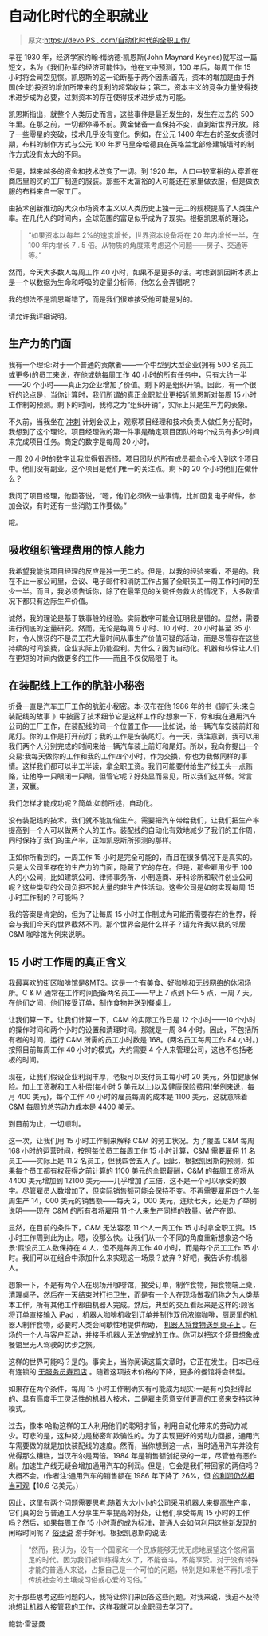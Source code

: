 # 自动化时代的全职就业

> 原文:[https://devo PS . com/自动化时代的全职工作/](https://devops.com/full-time-employment-in-the-age-of-automation/)

早在 1930 年，经济学家约翰·梅纳德·凯恩斯(John Maynard Keynes)就写过一篇短文，名为《我们孙辈的经济可能性》，他在文中预测，100 年后，每周工作 15 小时将会司空见惯。凯恩斯的这一论断基于两个因素:首先，资本的增加是由于外国(全球)投资的增加所带来的复利的超常收益；第二，资本主义的竞争力量使得技术进步成为必要，过剩资本的存在使得技术进步成为可能。

凯恩斯指出，就整个人类历史而言，这些事件是最近发生的，发生在过去的 500 年里。在那之前，一切都停滞不前。黄金储备一直保持不变，直到新世界开放，除了一些零星的突破，技术几乎没有变化。例如，在公元 1400 年左右的圣女贞德时期，布料的制作方式与公元 100 年罗马皇帝哈德良在英格兰北部修建城墙时的制作方式没有太大的不同。

但是，越来越多的资金和技术改变了一切。到 1920 年，人口中较富裕的人穿着在商店里购买的工厂制造的服装。那些不太富裕的人可能还在家里做衣服，但是做衣服的布料来自一家工厂。

由技术创新推动的大众市场资本主义以人类历史上独一无二的规模提高了人类生产率。在几代人的时间内，全球范围的富足似乎成为了现实。根据凯恩斯的理论，

> “如果资本以每年 2%的速度增长，世界资本设备将在 20 年内增长一半，在 100 年内增长 7 . 5 倍。从物质的角度来考虑这个问题——房子、交通等等。”

然而，今天大多数人每周工作 40 小时，如果不是更多的话。考虑到凯因斯本质上是一个以数据为生命和呼吸的定量分析师，他怎么会弄错呢？

我的想法不是凯恩斯错了，而是我们很难接受他可能是对的。

请允许我详细说明。

## **生产力的门面**

我有一个理论:对于一个普通的贡献者——一个中型到大型企业(拥有 500 名员工或更多)的员工来说，在他或她每周工作 40 小时的所有任务中，只有大约一半——20 个小时——真正为企业增加了价值。剩下的是组织开销。因此，有一个很好的论点是，当你计算时，我们所谓的真正全职就业更接近凯恩斯对每周 15 小时工作制的预测。剩下的时间，我称之为“组织开销”，实际上只是生产力的表象。

不久前，当我坐在 [冲刺](https://www.scrum.org/resources/what-is-a-sprint-in-scrum) 计划会议上，观察项目经理和技术负责人做任务分配时，我想到了这个理论。项目经理做的第一件事是确定项目团队的每个成员有多少时间来完成项目任务。商定的数字是每周 20 小时。

一周 20 小时的数字让我觉得很奇怪。项目团队的所有成员都全心投入到这个项目中。他们没有副业。这个项目是他们唯一的关注点。剩下的 20 个小时他们在做什么？

我问了项目经理，他回答说，“嗯，他们必须做一些事情，比如回复电子邮件，参加会议，有时还有一些消防工作要做。”

哦。

## **吸收组织管理费用的惊人能力**

我希望我能说项目经理的反应是独一无二的。但是，以我的经验来看，不是的。我在不止一家公司里，会议、电子邮件和消防工作占据了全职员工一周工作时间的至少一半。而且，我必须告诉你，除了在最罕见的关键任务救火的情况下，大多数情况下都只有边际生产价值。

诚然，我的理论是基于轶事般的经验。实际数字可能会证明我是错的。显然，需要进行彻底的定量研究。然而，无论是每周 5 小时、10 小时、20 小时甚至 35 小时，令人惊讶的不是员工花大量时间从事生产价值可疑的活动，而是尽管存在这些持续的时间浪费，企业实际上仍能盈利。为什么？因为自动化。机器和软件让人们在更短的时间内做更多的工作——而且不仅仅局限于 it。

## 在装配线上工作的肮脏小秘密

折叠一直是汽车工厂工作的肮脏小秘密。本·汉布在他 1986 年的书《铆钉头:来自装配线的故事 》中披露了技术细节它是这样工作的:想象一下，你和我在通用汽车公司的工厂工作，在装配线的同一个位置工作——比如说，给一辆汽车安装前灯和尾灯。你的工作是打开前灯；我的工作是安装尾灯。有一天，我注意到，我可以用我们两个人分别完成的时间来给一辆汽车装上前灯和尾灯。所以，我向你提出一个交易:我每天做你的工作和我的工作四个小时，作为交换，你也为我做同样的事情。这样我们都可以半工半读，拿全职工资。我们可能要付给生产线工头一点贿赂，让他睁一只眼闭一只眼，但管它呢？好处显而易见，所以我们这样做。常言道，双赢。

我们怎样才能成功呢？简单:如前所述，自动化。

没有装配线的技术，我们就不能加倍生产。需要把汽车带给我们，让我们把生产率提高到一个人可以做两个人的工作。装配线的自动化有效地减少了我们的工作周，同时保持了我们的生产率，正如凯恩斯所预测的那样。

正如你所看到的，一周工作 15 小时是完全可能的，而且在很多情况下是真实的。只是大公司里存在的生产力的门面，隐藏了它的存在。但是，那些雇用少于 100 人的小公司，比如建筑公司、律师事务所、小制造商、牙科诊所和软件创业公司呢？这些类型的公司负担不起大量的非生产性活动。这些公司是如何实现每周 15 小时工作制的？可能吗？

我的答案是肯定的，但为了让每周 15 小时工作制成为可能而需要存在的世界，将会与我们今天的世界截然不同。那个世界会是什么样子？请允许我以我的邻居 C&M 咖啡馆为例来说明。

## 15 小时工作周的真正含义

我最喜欢的街区咖啡馆是[&M](http://www.cmcafela.com/)T3。这是一个有美食、好咖啡和无线网络的休闲场所。C & M 通常在工作时间配备两名员工——早上 7 点到下午 5 点，一周 7 天。在他们之间，他们接受订单，制作食物并送到餐桌上。

让我们算一下。让我们计算一下，C&M 的实际工作日是 12 个小时——10 个小时的操作时间和两个小时的设置和清理时间。那就是一周 84 小时。因此，不包括所有者的时间，运行 C&M 所需的员工小时数是 168。(两名员工每周工作 84 小时。)按照目前每周工作 40 小时的模式，大约需要 4 个人来管理公司，这也不包括老板的时间。

现在，让我们假设企业利润丰厚，老板可以支付员工每小时 20 美元，外加健康保险。加上工资税和工人补偿(每小时 5 美元以上)以及健康保险费用(举例来说，每月 400 美元)，每个工作 40 小时的雇员每周的成本是 1100 美元，这就意味着 C&M 每周的总劳动力成本是 4400 美元。

到目前为止，一切顺利。

这一次，让我们用 15 小时工作制来解释 C&M 的劳工状况。为了覆盖 C&M 每周 168 小时的运营时间，按照每位员工每周工作 15 小时计算，C&M 需要雇佣 11 名员工——实际上是 11.2 名员工，但我四舍五入了。因此，根据凯因斯的预测，如果每个员工都有权获得之前计算的 1100 美元的全职薪酬，C&M 的每周工资将从 4400 美元增加到 12100 美元——几乎增加了三倍，这不是一个可以承受的数字。尽管雇员人数增加了，但实际销售额可能会保持不变。不再需要雇用四个人每周生产 14，000 美元的销售额——每天 2，000 美元，连续七天，还是为了举例说明——现在 C&M 的所有者将雇用 11 个人来生产同样的数量。破产在即。

显然，在目前的条件下，C&M 无法容忍 11 个人一周工作 15 小时拿全职工资。15 小时工作周到此为止。嗯，没那么快。让我们从一个不同的角度重新想象这个场景:假设员工人数保持在 4 人，但不是每周工作 40 小时，而是每个员工工作 15 小时。我们可以在组合中添加什么来实现这一场景？放弃？好吧，我告诉你:机器人。

想象一下，不是有两个人在现场开咖啡馆，接受订单，制作食物，把食物端上桌，清理桌子，然后在一天结束时打扫卫生，而是有一个人在现场做我们称之为人类基本工作。所有其他工作都由机器人完成。然后，典型的交互看起来是这样的:顾客 [将订单直接输入 iPad](https://www.youtube.com/watch?v=G_Teo6veZOg) ，机器人咖啡机收到订单并制作双份浓缩咖啡，厨房里的机器人制作食物，必要时人类会间歇性地提供帮助， [机器人将食物送到桌子上](https://www.youtube.com/watch?v=n-1r5mehh3E) 。在场的一个人与客户互动，并接手机器人无法完成的工作。你可以把这个场景想象成餐馆里无人驾驶的优步之旅。

这样的世界可能吗？是的。事实上，当你阅读这篇文章时，它正在发生。日本已经有连锁的 [无服务员寿司店](https://www.youtube.com/watch?v=wLSh96H1_ko) 。随着这项技术价格的下降，更多的餐馆将会转型。

如果存在两个条件，每周 15 小时工作制确实有可能成为现实:一是有可负担得起的、具有高度手工灵活性的机器人技术，二是雇主愿意支付更高的工资来支持这种模式。

过去，像本·哈勒这样的工人利用他们的聪明才智，利用自动化带来的劳动力减少。可悲的是，这种努力是秘密和欺骗性的。为了实现更好的劳动力回报，通用汽车需要做的就是加快装配线的速度。然而，当你想到这一点，当时通用汽车并没有做得那么糟糕，当汉布尔是两倍。1984 年是销售额创纪录的一年，尽管他有恶作剧。加速生产线无疑会增加通用汽车的利润。但是，它会是我们带回家的两倍吗？大概不会。(作者注:通用汽车的销售额在 1986 年下降了 26%，但 [的利润仍然相当可观](https://www.nytimes.com/1986/04/23/business/profits-fall-at-chrysler-and-gm.html)【10.6 亿美元。)

因此，这里有两个问题需要思考:随着大大小小的公司采用机器人来提高生产率，它们真的会与普通工人分享生产率提高的好处，让他们享受每周 15 小时的工作吗？然后，如果每周工作 15 小时真的成为标准，普通人会如何利用这些新发现的闲暇时间呢？ [俗话说](https://www.azquotes.com/quote/918429) 游手好闲。根据凯恩斯的说法:

> “然而，我认为，没有一个国家和一个民族能够无忧无虑地展望这个悠闲富足的时代。因为我们被训练得太久了，不能奋斗，不能享受。对于没有特殊才能的普通人来说，占据自己是一个可怕的问题，特别是如果他不再扎根于传统社会的土壤或习俗或心爱的习俗。”

对于那些思考这些问题的人，我将让你们来回答这些问题。对我来说，我迫不及待地想让机器人接管我的工作，这样我就可以全职回去学习了。

鲍勃·雷瑟曼